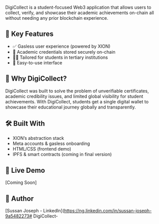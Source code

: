DigiCollect is a student-focused Web3 application that allows users to collect, verify, and showcase their academic achievements on-chain all without needing any prior blockchain experience.

## 🌟 Key Features
- ✅ Gasless user experience (powered by XION)
- 📄 Academic credentials stored securely on-chain
- 🧑‍🎓 Tailored for students in tertiary institutions
- 📱 Easy-to-use interface

## 🎯 Why DigiCollect?
DigiCollect was built to solve the problem of unverifiable certificates, academic credibility issues, and limited global visibility for student achievements. With DigiCollect, students get a single digital wallet to showcase their educational journey globally and transparently.

## 🛠️ Built With
- XION’s abstraction stack
- Meta accounts & gasless onboarding
- HTML/CSS (frontend demo)
- IPFS & smart contracts (coming in final version)

## 🔗 Live Demo
[Coming Soon]

## 🧠 Author
[Sussan Joseph - LinkedIn](https://ng.linkedin.com/in/sussan-joseph-9a5482273# DigiCollect-
